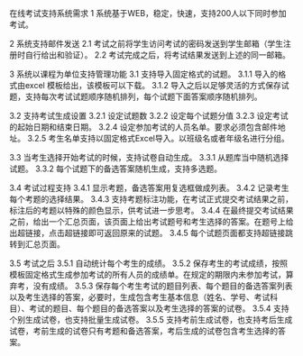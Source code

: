 在线考试支持系统需求
1 系统基于WEB，稳定，快速，支持200人以下同时参加考试。


2 系统支持邮件发送
  2.1 考试之前将学生访问考试的密码发送到学生邮箱（学生注册时自行给出和验证）。
  2.2 考试完成之后，将考试结果发送到上述的同一邮箱。


3 系统以课程为单位支持管理功能
  3.1 支持导入固定格式的试题。
    3.1.1  导入的格式由excel 模板给出，该模板可以下载。
    3.1.2  导入之后以足够灵活的方式保存试题，支持每次考试试题顺序随机排列，每个试题下面答案顺序随机排列。

  3.2 支持考试生成设置
    3.2.1 设定试题数
    3.2.2 设定每个试题分值
    3.2.3 设定考试的起始日期和结束日期。
    3.2.4 设定参加考试的人员名单。要求必须包含邮件地址。
    3.2.5 考生名单支持以固定格式Excel导入。以班级名或者年级名进行分组。

  3.3 当考生选择开始考试的时候，支持试卷自动生成。
    3.3.1 从题库当中随机选择试题。
    3.3.2 每个试题下的备选答案随机生成，支持多选题。

  3.4 考试过程支持
    3.4.1 显示考题，备选答案用复选框做成列表。
    3.4.2 记录考生每个考题的选择结果。
    3.4.3 支持考题标注功能，在考试正式提交考试结果之前，标注后的考题以特殊的颜色显示，供考试进一步思考。
    3.4.4 在最终提交考试结果之前，给出一个汇总页面，该页面上给出考试题号和考生选择的答案。在题号上给出超链接，点击超链接即可返回原来的试题。
    3.4.5 每个试题页面都支持超链接跳转到汇总页面。

  3.5 考试之后
    3.5.1 自动统计每个考生的成绩。
    3.5.2 保存考生的考试成绩，按照模板固定格式生成参加考试的所有人员的成绩单。在规定的期限内未参加考试，算弃考，没有成绩。
    3.5.3 保存每个考生考试的题目列表、每个题目的备选答案列表以及考生选择的答案，必要时，生成包含考生基本信息（姓名、学号、考试科目）、考试的题目、每个题目的备选答案以及考生选择的答案的试卷。
    3.5.4 支持个别生成试卷，也支持批量生成试卷。
    3.5.5 支持考前生成试卷，也支持考后生成试卷，考前生成的试卷只有考题和备选答案，考后生成的试卷包含考生选择的答案。


